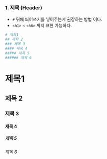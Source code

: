 ### 1. 제목 (Header)
 - `#` 뒤에 띄어쓰기를 넣어주는게 권장하는 방법 이다.<br>
 - `<h1>` ~ `<h6>` 까지 표현 가능하다.
```bash
# 제목1
## 제목 2
### 제목 3
#### 제목 4
##### 제목 5
###### 제목 6
```
# 제목1
## 제목 2
### 제목 3
#### 제목 4
##### 제목 5
###### 제목 6
